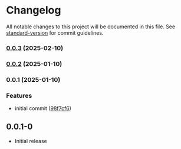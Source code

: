 # Changelog

All notable changes to this project will be documented in this file. See [standard-version](https://github.com/conventional-changelog/standard-version) for commit guidelines.

### [0.0.3](https://github.com/emdgroup-liquid/liquid-flutter-emd-theme/compare/v0.0.2...v0.0.3) (2025-02-10)

### [0.0.2](https://github.com/emdgroup-liquid/liquid-flutter-emd-theme/compare/v0.0.1...v0.0.2) (2025-01-10)

### 0.0.1 (2025-01-10)

### Features

- initial commit ([98f7cf6](https://github.com/emdgroup-liquid/liquid-flutter-emd-theme/commit/98f7cf679c3ba267012809b4d1fa8b110b51a790))

## 0.0.1-0

- Initial release
